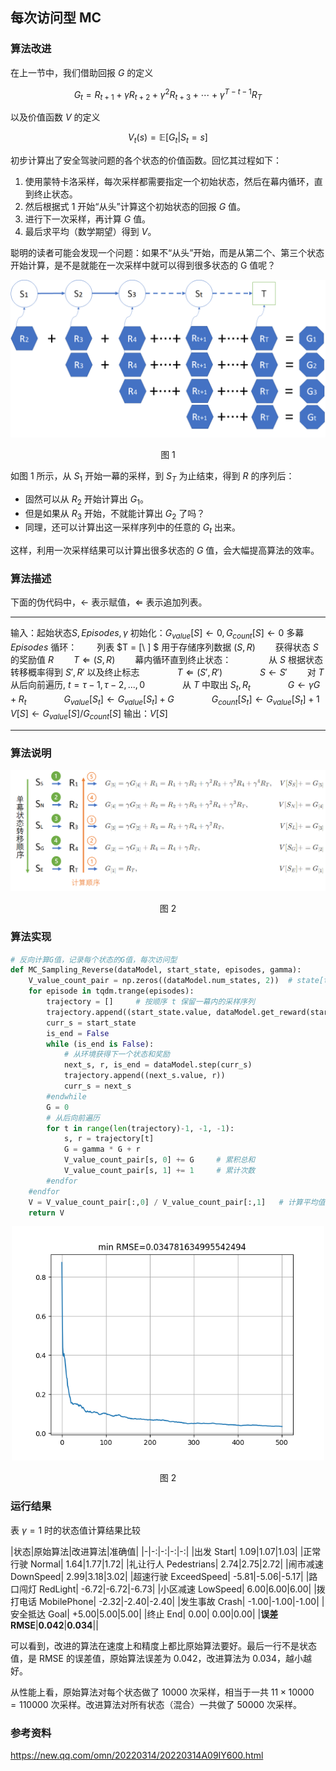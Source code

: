 
## 每次访问型 MC




### 算法改进

在上一节中，我们借助回报 $G$ 的定义

$$
G_t = R_{t+1}+\gamma R_{t+2}+\gamma^2 R_{t+3}+ \cdots +\gamma^{T-t-1} R_{T}  \tag{1}
$$

以及价值函数 $V$ 的定义

$$
V_t(s) = \mathbb E [G_t | S_t = s]
\tag{2}
$$

初步计算出了安全驾驶问题的各个状态的价值函数。回忆其过程如下：

1. 使用蒙特卡洛采样，每次采样都需要指定一个初始状态，然后在幕内循环，直到终止状态。
2. 然后根据式 1 开始“从头”计算这个初始状态的回报 $G$ 值。
3. 进行下一次采样，再计算 $G$ 值。
4. 最后求平均（数学期望）得到 $V$。

聪明的读者可能会发现一个问题：如果不“从头”开始，而是从第二个、第三个状态开始计算，是不是就能在一次采样中就可以得到很多状态的 G 值呢？

<center>
<img src="./img/MC-1.png" width="600">

图 1 
</center>

如图 1 所示，从 $S_1$ 开始一幕的采样，到 $S_T$ 为止结束，得到 $R$ 的序列后：
- 固然可以从 $R_2$ 开始计算出 $G_1$。
- 但是如果从 $R_3$ 开始，不就能计算出 $G_2$ 了吗？
- 同理，还可以计算出这一采样序列中的任意的 $G_t$ 出来。

这样，利用一次采样结果可以计算出很多状态的 $G$ 值，会大幅提高算法的效率。


### 算法描述

下面的伪代码中，$\leftarrow$ 表示赋值，$\Leftarrow$ 表示追加列表。

---

输入：起始状态$S,Episodes,\gamma$
初始化：$G_{value}[S] \leftarrow 0, G_{count}[S] \leftarrow 0$
多幕 $Episodes$ 循环：
　　列表 $T = [\ ] $ 用于存储序列数据 $(S,R)$
　　获得状态 $S$ 的奖励值 $R$
　　$T \Leftarrow (S,R)$
　　幕内循环直到终止状态：
　　　　从 $S$ 根据状态转移概率得到 $S',R'$ 以及终止标志
　　　　$T \Leftarrow (S',R')$
　　　　$S \leftarrow S'$
　　对 $T$ 从后向前遍历, $t=\tau-1,\tau-2,...,0$
　　　　从 $T$ 中取出 $S_t,R_t$
　　　　$G \leftarrow \gamma G+R_t$
　　　　$G_{value}[S_t] \leftarrow G_{value}[S_t]+G$
　　　　$G_{count}[S_t] \leftarrow G_{value}[S_t]+1$
$V[S] \leftarrow G_{value}[S] / G_{count}[S]$
输出：$V[S]$

---

### 算法说明

<center>
<img src="./img/MC-2.png">

图 2
</center>


### 算法实现

```Python
# 反向计算G值，记录每个状态的G值，每次访问型
def MC_Sampling_Reverse(dataModel, start_state, episodes, gamma):
    V_value_count_pair = np.zeros((dataModel.num_states, 2))  # state[total value, count of g]
    for episode in tqdm.trange(episodes):
        trajectory = []     # 按顺序 t 保留一幕内的采样序列
        trajectory.append((start_state.value, dataModel.get_reward(start_state)))
        curr_s = start_state
        is_end = False
        while (is_end is False):
            # 从环境获得下一个状态和奖励
            next_s, r, is_end = dataModel.step(curr_s)
            trajectory.append((next_s.value, r))
            curr_s = next_s
        #endwhile
        G = 0
        # 从后向前遍历
        for t in range(len(trajectory)-1, -1, -1):
            s, r = trajectory[t]
            G = gamma * G + r
            V_value_count_pair[s, 0] += G     # 累积总和
            V_value_count_pair[s, 1] += 1     # 累计次数
        #endfor
    #endfor
    V = V_value_count_pair[:,0] / V_value_count_pair[:,1]   # 计算平均值
    return V
```



<center>
<img src="./img/MC-2-RMSE.png" width="500">

图 2
</center>

### 运行结果

表   $\gamma=1$ 时的状态值计算结果比较

|状态|原始算法|改进算法|准确值|
|-|-:|-:|-:|-:|
|出发 Start|           1.09|1.07|1.03|
|正常行驶 Normal|      1.64|1.77|1.72|
|礼让行人 Pedestrians| 2.74|2.75|2.72|
|闹市减速 DownSpeed|   2.99|3.18|3.02|
|超速行驶 ExceedSpeed| -5.81|-5.06|-5.17|
|路口闯灯 RedLight|    -6.72|-6.72|-6.73|
|小区减速 LowSpeed|     6.00|6.00|6.00|
|拨打电话 MobilePhone| -2.32|-2.40|-2.40|
|发生事故 Crash|       -1.00|-1.00|-1.00|
|安全抵达 Goal|        +5.00|5.00|5.00|
|终止 End|              0.00| 0.00|0.00|
|**误差 RMSE**|**0.042**|**0.034**||

可以看到，改进的算法在速度上和精度上都比原始算法要好。最后一行不是状态值，是 RMSE 的误差值，原始算法误差为 0.042，改进算法为 0.034，越小越好。

从性能上看，原始算法对每个状态做了 10000 次采样，相当于一共 $11 \times 10000=110000$ 次采样。改进算法对所有状态（混合）一共做了 50000 次采样。



### 参考资料

https://new.qq.com/omn/20220314/20220314A09IY600.html